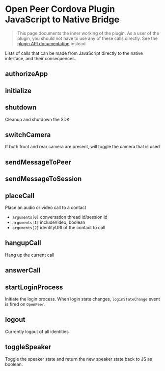 # Open Peer Cordova Plugin JavaScript to Native Bridge

> This page documents the inner working of the plugin. As a user of the plugin, you should not have to use any of these calls directly.
> See the [plugin API documentation](https://github.com/openpeer/op-cordova/blob/master/doc/API.md) instead

Lists of calls that can be made from JavaScript directly to the native interface, and their consequences.

## authorizeApp


## initialize


## shutdown
Cleanup and shutdown the SDK

## switchCamera
If both front and rear camera are present, will toggle the camera that is used

## sendMessageToPeer

## sendMessageToSession

## placeCall
Place an audio or video call to a contact

 * `arguments[0]` conversation thread id/session id
 * `arguments[1]` includeVideo, boolean
 * `arguments[2]` identityURI of the contact to call


## hangupCall
Hang up the current call

## answerCall


## startLoginProcess
Initiate the login process. When login state changes, `loginStateChange` event is fired on `OpenPeer`.

## logout
Currently logout of all identities

## toggleSpeaker
Toggle the speaker state and return the new speaker state back to JS as boolean.
